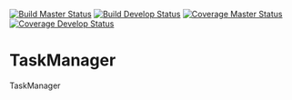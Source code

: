 [![Build Master Status](https://travis-ci.org/alegch/TaskManager.png?branch=master)](https://travis-ci.org/alegch/TaskManager)
[![Build Develop Status](https://travis-ci.org/alegch/TaskManager.png?branch=develop)](https://travis-ci.org/alegch/TaskManager)
[![Coverage Master Status](https://coveralls.io/repos/alegch/TaskManager/badge.png?branch=master)](https://coveralls.io/r/alegch/TaskManager)
[![Coverage Develop Status](https://coveralls.io/repos/alegch/TaskManager/badge.png?branch=develop)](https://coveralls.io/r/alegch/TaskManager)

TaskManager
===========

TaskManager
